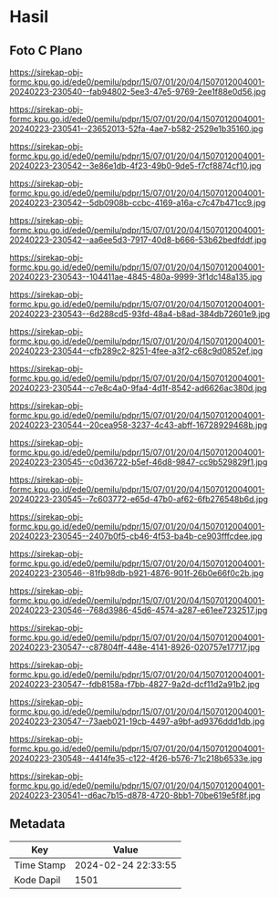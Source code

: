 # Hasil

## Foto C Plano

https://sirekap-obj-formc.kpu.go.id/ede0/pemilu/pdpr/15/07/01/20/04/1507012004001-20240223-230540--fab94802-5ee3-47e5-9769-2ee1f88e0d56.jpg

https://sirekap-obj-formc.kpu.go.id/ede0/pemilu/pdpr/15/07/01/20/04/1507012004001-20240223-230541--23652013-52fa-4ae7-b582-2529e1b35160.jpg

https://sirekap-obj-formc.kpu.go.id/ede0/pemilu/pdpr/15/07/01/20/04/1507012004001-20240223-230542--3e86e1db-4f23-49b0-9de5-f7cf8874cf10.jpg

https://sirekap-obj-formc.kpu.go.id/ede0/pemilu/pdpr/15/07/01/20/04/1507012004001-20240223-230542--5db0908b-ccbc-4169-a16a-c7c47b471cc9.jpg

https://sirekap-obj-formc.kpu.go.id/ede0/pemilu/pdpr/15/07/01/20/04/1507012004001-20240223-230542--aa6ee5d3-7917-40d8-b666-53b62bedfddf.jpg

https://sirekap-obj-formc.kpu.go.id/ede0/pemilu/pdpr/15/07/01/20/04/1507012004001-20240223-230543--104411ae-4845-480a-9999-3f1dc148a135.jpg

https://sirekap-obj-formc.kpu.go.id/ede0/pemilu/pdpr/15/07/01/20/04/1507012004001-20240223-230543--6d288cd5-93fd-48a4-b8ad-384db72601e9.jpg

https://sirekap-obj-formc.kpu.go.id/ede0/pemilu/pdpr/15/07/01/20/04/1507012004001-20240223-230544--cfb289c2-8251-4fee-a3f2-c68c9d0852ef.jpg

https://sirekap-obj-formc.kpu.go.id/ede0/pemilu/pdpr/15/07/01/20/04/1507012004001-20240223-230544--c7e8c4a0-9fa4-4d1f-8542-ad6626ac380d.jpg

https://sirekap-obj-formc.kpu.go.id/ede0/pemilu/pdpr/15/07/01/20/04/1507012004001-20240223-230544--20cea958-3237-4c43-abff-16728929468b.jpg

https://sirekap-obj-formc.kpu.go.id/ede0/pemilu/pdpr/15/07/01/20/04/1507012004001-20240223-230545--c0d36722-b5ef-46d8-9847-cc9b529829f1.jpg

https://sirekap-obj-formc.kpu.go.id/ede0/pemilu/pdpr/15/07/01/20/04/1507012004001-20240223-230545--7c603772-e65d-47b0-af62-6fb276548b6d.jpg

https://sirekap-obj-formc.kpu.go.id/ede0/pemilu/pdpr/15/07/01/20/04/1507012004001-20240223-230545--2407b0f5-cb46-4f53-ba4b-ce903fffcdee.jpg

https://sirekap-obj-formc.kpu.go.id/ede0/pemilu/pdpr/15/07/01/20/04/1507012004001-20240223-230546--81fb98db-b921-4876-901f-26b0e66f0c2b.jpg

https://sirekap-obj-formc.kpu.go.id/ede0/pemilu/pdpr/15/07/01/20/04/1507012004001-20240223-230546--768d3986-45d6-4574-a287-e61ee7232517.jpg

https://sirekap-obj-formc.kpu.go.id/ede0/pemilu/pdpr/15/07/01/20/04/1507012004001-20240223-230547--c87804ff-448e-4141-8926-020757e17717.jpg

https://sirekap-obj-formc.kpu.go.id/ede0/pemilu/pdpr/15/07/01/20/04/1507012004001-20240223-230547--fdb8158a-f7bb-4827-9a2d-dcf11d2a91b2.jpg

https://sirekap-obj-formc.kpu.go.id/ede0/pemilu/pdpr/15/07/01/20/04/1507012004001-20240223-230547--73aeb021-19cb-4497-a9bf-ad9376ddd1db.jpg

https://sirekap-obj-formc.kpu.go.id/ede0/pemilu/pdpr/15/07/01/20/04/1507012004001-20240223-230548--4414fe35-c122-4f26-b576-71c218b6533e.jpg

https://sirekap-obj-formc.kpu.go.id/ede0/pemilu/pdpr/15/07/01/20/04/1507012004001-20240223-230541--d6ac7b15-d878-4720-8bb1-70be619e5f8f.jpg


## Metadata

| Key        | Value               |
| ---------- | ------------------- |
| Time Stamp | 2024-02-24 22:33:55 |
| Kode Dapil | 1501                |



